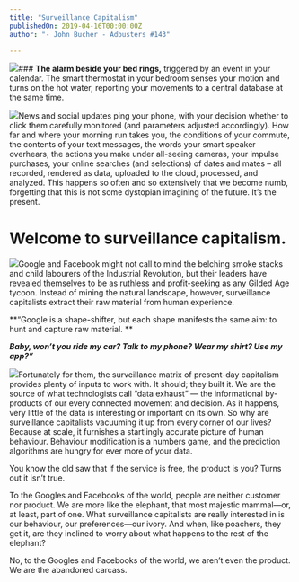 ```yaml
---
title: "Surveillance Capitalism"
publishedOn: 2019-04-16T00:00:00Z
author: "- John Bucher - Adbusters #143"

---
```


![](/images/articles/5f07a313140be887183b11e9_clock_1.jpg)### **The alarm beside your bed rings,**
triggered by an event in your calendar. The smart thermostat in your bedroom senses your motion and turns on the hot water, reporting your movements to a central database at the same time. 

![](/images/articles/5f07a3556f99dc11bd8dca06_fone_1.jpg)News and social updates ping your phone, with your decision whether to click them carefully monitored (and parameters adjusted accordingly). How far and where your morning run takes you, the conditions of your commute, the contents of your text messages, the words your smart speaker overhears, the actions you make under all-seeing cameras, your impulse purchases, 
your online searches (and selections) of dates and mates – all recorded, rendered as data, uploaded to the cloud, processed, and analyzed. This happens so often and so extensively that we become numb, forgetting that this is not some dystopian imagining of the future. It’s the present.

# Welcome to surveillance capitalism.
![](/images/articles/5f07a38758a814a49582a117_FBctopus_1.jpg)Google and Facebook might not call to mind the belching smoke stacks and child labourers of the Industrial Revolution, but their leaders have revealed themselves to be as ruthless and profit-seeking as any Gilded Age tycoon. Instead of mining the natural landscape, however, surveillance capitalists extract their raw material from human experience.

**“Google is a shape-shifter, but each shape manifests the same aim: to hunt and capture raw material. **

**‍*Baby, wonʼt you ride my car? Talk to my phone? Wear my shirt? Use my app?”***

![](/images/articles/5f07a3b42d56da52df628893_closed_1.jpg)Fortunately for them, the surveillance matrix of present-day capitalism provides plenty of inputs to work with. It should; they built it. We are the source of what technologists call “data exhaust” — the informational by-products of our every connected movement and decision. As it happens, very little of the data is interesting or important on its own. So why are surveillance capitalists vacuuming it up from every corner of our lives? Because at scale, it furnishes a startlingly accurate picture of human behaviour. Behaviour modification is a numbers game, and the prediction algorithms are hungry for ever more of your data.

You know the old saw that if the service is free, the product is you? Turns out it isn’t true.

To the Googles and Facebooks of the world, people are neither customer nor product. We are more like the elephant, that most majestic mammal—or, at least, part of one. What surveillance capitalists are really interested in is our behaviour, our preferences—our ivory. And when, like poachers, they get it, are they inclined to worry about what happens to the rest of the elephant?

No, to the Googles and Facebooks of the world, we aren’t even the product. We are the abandoned carcass.
